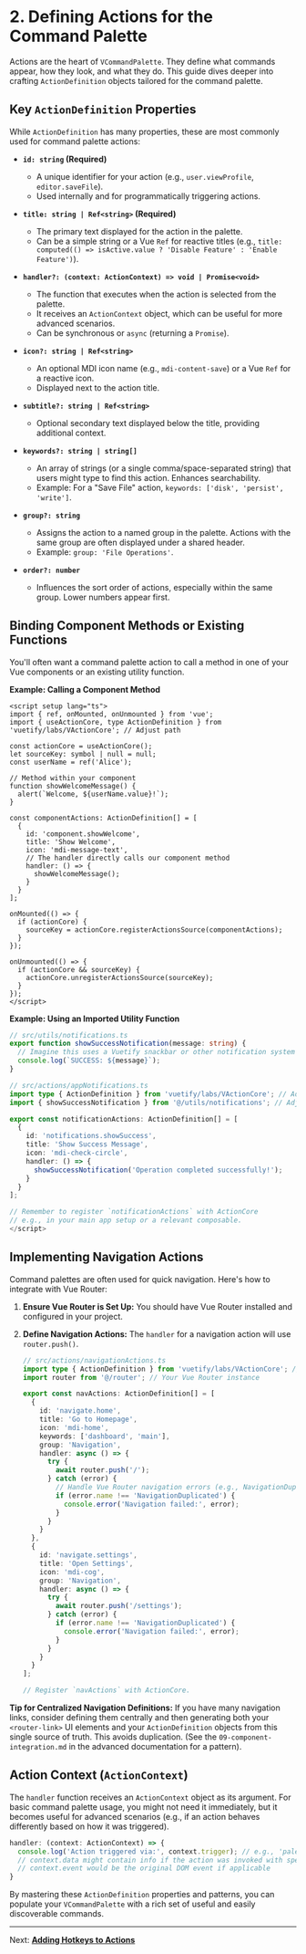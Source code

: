 # 2. Defining Actions for the Command Palette

Actions are the heart of `VCommandPalette`. They define what commands appear, how they look, and what they do. This guide dives deeper into crafting `ActionDefinition` objects tailored for the command palette.

## Key `ActionDefinition` Properties

While `ActionDefinition` has many properties, these are most commonly used for command palette actions:

*   **`id: string` (Required)**
    *   A unique identifier for your action (e.g., `user.viewProfile`, `editor.saveFile`).
    *   Used internally and for programmatically triggering actions.

*   **`title: string | Ref<string>` (Required)**
    *   The primary text displayed for the action in the palette.
    *   Can be a simple string or a Vue `Ref` for reactive titles (e.g., `title: computed(() => isActive.value ? 'Disable Feature' : 'Enable Feature')`).

*   **`handler?: (context: ActionContext) => void | Promise<void>`**
    *   The function that executes when the action is selected from the palette.
    *   It receives an `ActionContext` object, which can be useful for more advanced scenarios.
    *   Can be synchronous or `async` (returning a `Promise`).

*   **`icon?: string | Ref<string>`**
    *   An optional MDI icon name (e.g., `mdi-content-save`) or a Vue `Ref` for a reactive icon.
    *   Displayed next to the action title.

*   **`subtitle?: string | Ref<string>`**
    *   Optional secondary text displayed below the title, providing additional context.

*   **`keywords?: string | string[]`**
    *   An array of strings (or a single comma/space-separated string) that users might type to find this action. Enhances searchability.
    *   Example: For a "Save File" action, `keywords: ['disk', 'persist', 'write']`.

*   **`group?: string`**
    *   Assigns the action to a named group in the palette. Actions with the same group are often displayed under a shared header.
    *   Example: `group: 'File Operations'`.

*   **`order?: number`**
    *   Influences the sort order of actions, especially within the same group. Lower numbers appear first.

## Binding Component Methods or Existing Functions

You'll often want a command palette action to call a method in one of your Vue components or an existing utility function.

**Example: Calling a Component Method**

```vue
<script setup lang="ts">
import { ref, onMounted, onUnmounted } from 'vue';
import { useActionCore, type ActionDefinition } from 'vuetify/labs/VActionCore'; // Adjust path

const actionCore = useActionCore();
let sourceKey: symbol | null = null;
const userName = ref('Alice');

// Method within your component
function showWelcomeMessage() {
  alert(`Welcome, ${userName.value}!`);
}

const componentActions: ActionDefinition[] = [
  {
    id: 'component.showWelcome',
    title: 'Show Welcome',
    icon: 'mdi-message-text',
    // The handler directly calls our component method
    handler: () => {
      showWelcomeMessage();
    }
  }
];

onMounted(() => {
  if (actionCore) {
    sourceKey = actionCore.registerActionsSource(componentActions);
  }
});

onUnmounted(() => {
  if (actionCore && sourceKey) {
    actionCore.unregisterActionsSource(sourceKey);
  }
});
</script>
```

**Example: Using an Imported Utility Function**

```typescript
// src/utils/notifications.ts
export function showSuccessNotification(message: string) {
  // Imagine this uses a Vuetify snackbar or other notification system
  console.log(`SUCCESS: ${message}`);
}
```

```typescript
// src/actions/appNotifications.ts
import type { ActionDefinition } from 'vuetify/labs/VActionCore'; // Adjust path
import { showSuccessNotification } from '@/utils/notifications'; // Adjust path

export const notificationActions: ActionDefinition[] = [
  {
    id: 'notifications.showSuccess',
    title: 'Show Success Message',
    icon: 'mdi-check-circle',
    handler: () => {
      showSuccessNotification('Operation completed successfully!');
    }
  }
];

// Remember to register `notificationActions` with ActionCore
// e.g., in your main app setup or a relevant composable.
</script>
```

## Implementing Navigation Actions

Command palettes are often used for quick navigation. Here's how to integrate with Vue Router:

1.  **Ensure Vue Router is Set Up:** You should have Vue Router installed and configured in your project.

2.  **Define Navigation Actions:** The `handler` for a navigation action will use `router.push()`.

    ```typescript
    // src/actions/navigationActions.ts
    import type { ActionDefinition } from 'vuetify/labs/VActionCore'; // Adjust path
    import router from '@/router'; // Your Vue Router instance

    export const navActions: ActionDefinition[] = [
      {
        id: 'navigate.home',
        title: 'Go to Homepage',
        icon: 'mdi-home',
        keywords: ['dashboard', 'main'],
        group: 'Navigation',
        handler: async () => {
          try {
            await router.push('/');
          } catch (error) {
            // Handle Vue Router navigation errors (e.g., NavigationDuplicated)
            if (error.name !== 'NavigationDuplicated') {
              console.error('Navigation failed:', error);
            }
          }
        }
      },
      {
        id: 'navigate.settings',
        title: 'Open Settings',
        icon: 'mdi-cog',
        group: 'Navigation',
        handler: async () => {
          try {
            await router.push('/settings');
          } catch (error) {
            if (error.name !== 'NavigationDuplicated') {
              console.error('Navigation failed:', error);
            }
          }
        }
      }
    ];

    // Register `navActions` with ActionCore.
    ```

**Tip for Centralized Navigation Definitions:**
If you have many navigation links, consider defining them centrally and then generating both your `<router-link>` UI elements and your `ActionDefinition` objects from this single source of truth. This avoids duplication. (See the `09-component-integration.md` in the advanced documentation for a pattern).

## Action Context (`ActionContext`)

The `handler` function receives an `ActionContext` object as its argument. For basic command palette usage, you might not need it immediately, but it becomes useful for advanced scenarios (e.g., if an action behaves differently based on how it was triggered).

```typescript
handler: (context: ActionContext) => {
  console.log('Action triggered via:', context.trigger); // e.g., 'palette', 'hotkey'
  // context.data might contain info if the action was invoked with specific data
  // context.event would be the original DOM event if applicable
}
```

By mastering these `ActionDefinition` properties and patterns, you can populate your `VCommandPalette` with a rich set of useful and easily discoverable commands.

---
Next: [**Adding Hotkeys to Actions**](./03-hotkeys.md)
